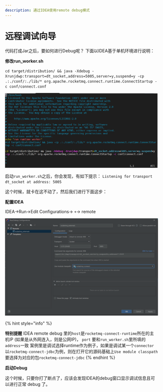 ```yaml
---
description: 通过IDEA使用remote debug模式
---
```


# 远程调试向导

代码打成Jar之后，要如何进行Debug呢？
下面以IDEA基于单机环境进行说明：

**修改run_worker.sh**

`cd target/distribution/ && java -Xdebug -Xrunjdwp:transport=dt_socket,address=5005,server=y,suspend=y -cp .:./conf/:./lib/* org.apache.rocketmq.connect.runtime.ConnectStartup -c conf/connect.conf`

![Remote Debug run_worker.sh](../.gitbook/assets/remote-debug1.png)

启动`run_worker.sh`之后，你会发现，有如下提示：
`Listening for transport dt_socket at address: 5005`

这个时候，就卡在这不动了，然后我们进行下面这步：


**配置IDEA**

IDEA->Run->Edit Configurations-> `+`-> remote

![Remote Debug IDEA](../.gitbook/assets/remote-debug2.png)

{% hint style="info" %}

**特别提醒**
IDEA remote debug 里的`host`是`rocketmq-connect-runtime`所在的主机IP (如果是从外网连入，则是公网IP)， `port` 要和`run_worker.sh`里所填的`address`一致
案例里是调试选择runtime作为例子，如果是调试某一个`connector`以`rocketmq-connect-jdbc`为例，则在打开它的源码基础上`Use module classpath`要选择为对应的包`rocketmq-connect-jdbc`
{% endhint %}


**启动Debug**

这个时候，只要你打了断点了，应该会发现IDEA的debug窗口显示调试信息且可以进行正常 debug 了。